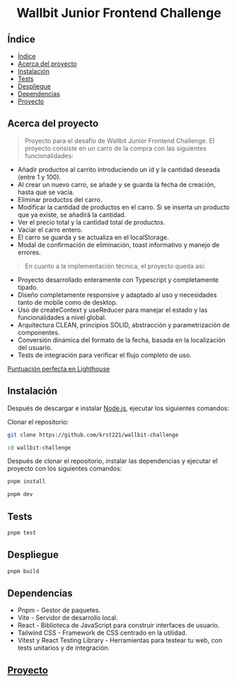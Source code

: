 <h1 align="center">Wallbit Junior Frontend Challenge</h1>

## Índice

- [Índice](#índice)
- [Acerca del proyecto](#acerca-del-proyecto)
- [Instalación](#instalación)
- [Tests](#tests)
- [Despliegue](#despliegue)
- [Dependencias](#dependencias)
- [Proyecto](#proyecto)

  
## Acerca del proyecto

> Proyecto para el desafío de Wallbit Junior Frontend Challenge. El proyecto consiste en un carro de la compra con las siguientes funcionalidades:

- Añadir productos al carrito introduciendo un id y la cantidad deseada (entre 1 y 100).
- Al crear un nuevo carro, se añade y se guarda la fecha de creación, hasta que se vacía.
- Eliminar productos del carro.
- Modificar la cantidad de productos en el carro. Si se inserta un producto que ya existe, se añadirá la cantidad.
- Ver el precio total y la cantidad total de productos.
- Vaciar el carro entero.
- El carro se guarda y se actualiza en el localStorage.
- Modal de confirmación de eliminación, toast informativo y manejo de errores.

> En cuanto a la implementación técnica, el proyecto queda así:

- Proyecto desarrollado enteramente con Typescript y completamente tipado.
- Diseño completamente responsive y adaptado al uso y necesidades tanto de mobile como de desktop.
- Uso de createContext y useReducer para manejar el estado y las funcionalidades a nivel global.
- Arquitectura CLEAN, principios SOLID, abstracción y parametrización de componentes.
- Conversión dinámica del formato de la fecha, basada en la localización del usuario.
- Tests de integración para verificar el flujo completo de uso.

[Puntuación perfecta en Lighthouse](https://ibb.co/bNBN9Bm)

## Instalación

Después de descargar e instalar [Node.js](https://nodejs.org/), ejecutar los siguientes comandos:

Clonar el repositorio:

```sh
git clone https://github.com/krst221/wallbit-challenge
```

```sh
cd wallbit-challenge
```

Después de clonar el repositorio, instalar las dependencias y ejecutar el proyecto con los siguientes comandos:

```sh
pnpm install
```

```sh
pnpm dev
```

## Tests

```sh
pnpm test
```

## Despliegue

```sh
pnpm build
```

## Dependencias

- Pnpm - Gestor de paquetes.
- Vite - Servidor de desarrollo local.
- React - Biblioteca de JavaScript para construir interfaces de usuario.
- Tailwind CSS - Framework de CSS centrado en la utilidad.
- Vitest y React Testing Library - Herramientas para testear tu web, con tests unitarios y de integración.

## [Proyecto](https://wallbit-challenge.onrender.com/)